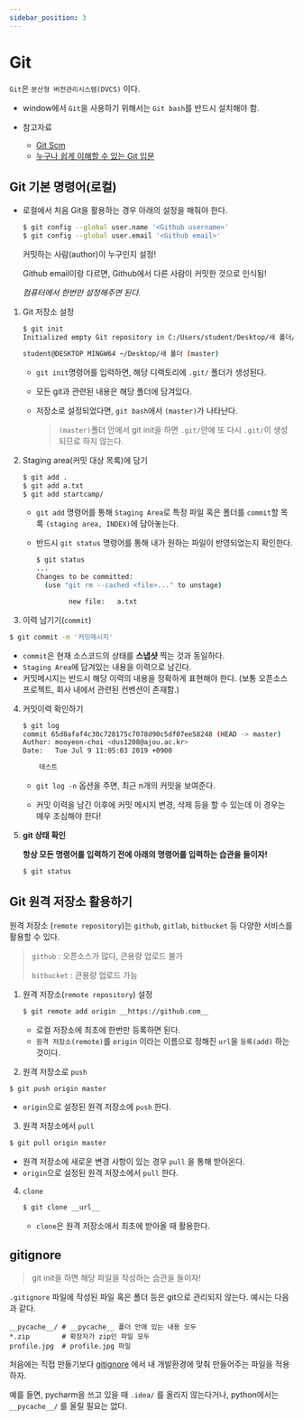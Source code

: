 ```yaml
---
sidebar_position: 3
---
```


# Git

`Git`은 `분산형 버전관리시스템(DVCS)` 이다.

* window에서 `Git`을 사용하기 위해서는 `Git bash`를 반드시 설치해야 함.

* 참고자료
  * [Git Scm](https://git-scm.com/book/ko/v2)
  * [누구나 쉽게 이해할 수 있는 Git 입문](https://backlog.com/git-tutorial/kr/intro/intro1_1.html)

## Git 기본 명령어(로컬)

* 로컬에서 처음 Git을 활용하는 경우 아래의 설정을 해줘야 한다.

  ```bash
  $ git config --global user.name '<Github username>'
  $ git config --global user.email '<Github email>'
  ```

  커밋하는 사람(author)이 누구인지 설정! 

  Github email이랑 다르면, Github에서 다른 사람이 커밋한 것으로 인식됨!

  *컴퓨터에서 한번만 설정해주면 된다.*

1. Git 저장소 설정

   ```bash
   $ git init
   Initialized empty Git repository in C:/Users/student/Desktop/새 폴더/.git/
   
   student@DESKTOP MINGW64 ~/Desktop/새 폴더 (master)
   ```

   * `git init`명령어를 입력하면, 해당 디렉토리에 `.git/` 폴더가 생성된다.

   * 모든 git과 관련된 내용은 해당 폴더에 담겨있다.

   * 저장소로 설정되었다면, `git bash`에서 `(master)`가 나타난다.

     > `(master)`폴더 안에서 git init을 하면 `.git/`안에 또 다시 `.git/`이 생성되므로 하지 않는다.

2. Staging area(커밋 대상 목록)에 담기

   ```bash
   $ git add .
   $ git add a.txt
   $ git add startcamp/
   ```

   * `git add` 명령어를 통해 `Staging Area`로 특정 파일 혹은 폴더를 `commit`할 목록 `(staging area, INDEX)`에 담아놓는다.

   * 반드시 `git status` 명령어를 통해 내가 원하는 파일이 반영되었는지 확인한다.

     ```bash
     $ git status
     ...
     Changes to be committed:
       (use "git rm --cached <file>..." to unstage)
     
             new file:   a.txt
     ```

3.  이력 남기기(`commit`)

   ```bash
   $ git commit -m '커밋메시지'
   ```

   * `commit`은 현재 소스코드의 상태를 **스냅샷** 찍는 것과 동일하다.
   * `Staging Area`에 담겨있는 내용을 이력으로 남긴다.
   * 커밋메시지는 반드시 해당 이력의 내용을 정확하게 표현해야 한다. (보통 오픈소스프로젝트, 회사 내에서 관련된 컨벤션이 존재함.)

   

4. 커밋이력 확인하기

   ```bash
   $ git log
   commit 65d8afaf4c30c728175c7078d90c5df07ee58248 (HEAD -> master)
   Author: mooyeon-choi <dus1208@ajou.ac.kr>
   Date:   Tue Jul 9 11:05:03 2019 +0900
   
       테스트
   ```

   * `git log -n` 옵션을 주면, 최근 n개의 커밋을 보여준다.

   * 커밋 이력을 남긴 이후에 커밋 메시지 변경, 삭제 등을 할 수 있는데 이 경우는 매우 조심해야 한다!

      

5. **git 상태 확인**

   **항상 모든 명령어를 입력하기 전에 아래의 명령어를 입력하는 습관을 들이자!**

   ```bash
   $ git status
   ```



## Git 원격 저장소 활용하기

원격 저장소 (`remote repository`)는 `github`, `gitlab`, `bitbucket` 등 다양한 서비스를 활용할 수 있다.

> `github` : 오픈소스가 많다, 큰용량 업로드 불가
>
> `bitbucket` : 큰용량 업로드 가능

1. 원격 저장소(`remote repository`) 설정

   ```bash
   $ git remote add origin __https://github.com__
   ```

   * 로컬 저장소에 최초에 한번만 등록하면 된다.
   * `원격 저장소(remote)`를 `origin` 이라는 이름으로 정해진 `url`을 `등록(add)` 하는 것이다. 

2.  원격 저장소로 `push`

   ```bash
   $ git push origin master
   ```

   * `origin`으로 설정된 원격 저장소에 `push` 한다.

3.  원격 저장소에서 `pull`

   ```bash
   $ git pull origin master
   ```

   * 원격 저장소에 새로운 변경 사항이 있는 경우 `pull` 을 통해 받아온다.
   * `origin`으로 설정된 원격 저장소에서 `pull` 한다.

4. `clone`

   ```bash
   $ git clone __url__
   ```

   * `clone`은 원격 저장소에서 최초에 받아올 때 활용한다.

## gitignore

> git init을 하면 해당 파일을 작성하는 습관을 들이자!

`.gitignore` 파일에 작성된 파일 혹은 폴더 등은 git으로 관리되지 않는다. 예시는 다음과 같다.

```
__pycache__/ # __pycache__ 폴더 안에 있는 내용 모두
*.zip		 # 확장자가 zip인 파일 모두
profile.jpg  # profile.jpg 파일
```

처음에는 직접 만들기보다 [gitignore](https://gitignore.io) 에서 내 개발환경에 맞춰 만들어주는 파일을 적용하자.

예를 들면, pycharm을 쓰고 있을 때 `.idea/` 를 올리지 않는다거나, python에서는 `__pycache__/` 를 올릴 필요는 없다.
